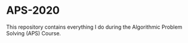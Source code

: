 # APS-2020

This repository contains everything I do during the Algorithmic Problem Solving (APS) Course.
